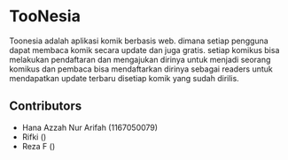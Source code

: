 # TooNesia
Toonesia adalah aplikasi komik berbasis web. dimana setiap pengguna dapat membaca komik secara update dan juga gratis. setiap komikus bisa melakukan pendaftaran dan mengajukan dirinya untuk menjadi seorang komikus dan pembaca bisa mendaftarkan dirinya sebagai readers untuk mendapatkan update terbaru disetiap komik yang sudah dirilis.


## Contributors
- Hana Azzah Nur Arifah (1167050079)
- Rifki ()
- Reza F ()